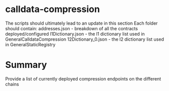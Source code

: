 # calldata-compression

The scripts should ultimately lead to an update in this section
Each folder should contain:
addresses.json - breakdown of all the contracts deployed/configured
l1Dictionary.json - the l1 dictionary list used in GeneralCalldataCompression
12Dictionary_0.json - the l2 dictionary list used in GeneralStaticRegistry

# Summary

Provide a list of currently deployed compression endpoints on the different chains
